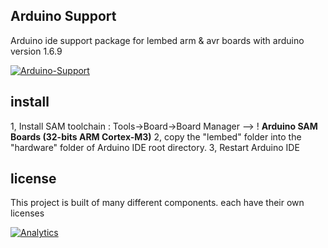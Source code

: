 ## Arduino Support

Arduino ide support package for lembed arm & avr boards with arduino version 1.6.9

[![Arduino-Support](https://img.shields.io/badge/build-passing-blue.svg)]()

## install

1, Install SAM toolchain : Tools->Board->Board Manager --> ! **Arduino SAM Boards (32-bits ARM Cortex-M3)**
2, copy the "lembed" folder into the "hardware" folder of Arduino IDE root directory. 
3, Restart Arduino IDE


## license
This project is built of many different components. each have their own licenses

[![Analytics](https://ga-beacon.appspot.com/UA-67438080-1/Arduino-Support/readme?pixel)](https://github.com/Lembed/Arduino-Support)
